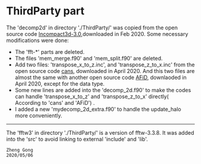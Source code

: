 # ThirdParty part
The 'decomp2d' in directory './ThirdParty/' was copied from the open source code [Incompact3d-3.0](https://github.com/xcompact3d/Incompact3d),downloaded in Feb 2020.
Some necessary modifications were done:
* The 'fft-*' parts are deleted.
* The files 'mem_merge.f90' and 'mem_split.f90' are deleted.
* Add two files:  'transpose_x_to_z.inc', and 'transpose_z_to_x.inc' from the open source code [cans](https://github.com/p-costa/CaNS), downloaded in  April 2020. And this two files are almost the same with another open source code [AFiD](https://github.com/PhysicsofFluids/AFiD), downlaoded in April 2020, except for the data type.
* Some new lines are added into the 'decomp_2d.f90' to make the codes can handle 'transpose_x_to_z' and 'transpose_z_to_x' directly( According to 'cans' and 'AFiD') . 
* I added a new 'mydecomp_2d_extra.f90' to handle the update_halo more conveniently.

------
The 'fftw3' in directory './ThirdParty/' is a version of fftw-3.3.8. It was added into the 'src' to avoid linking to external 'include' and 'lib'.        
   
    Zheng Gong
    2020/05/06
